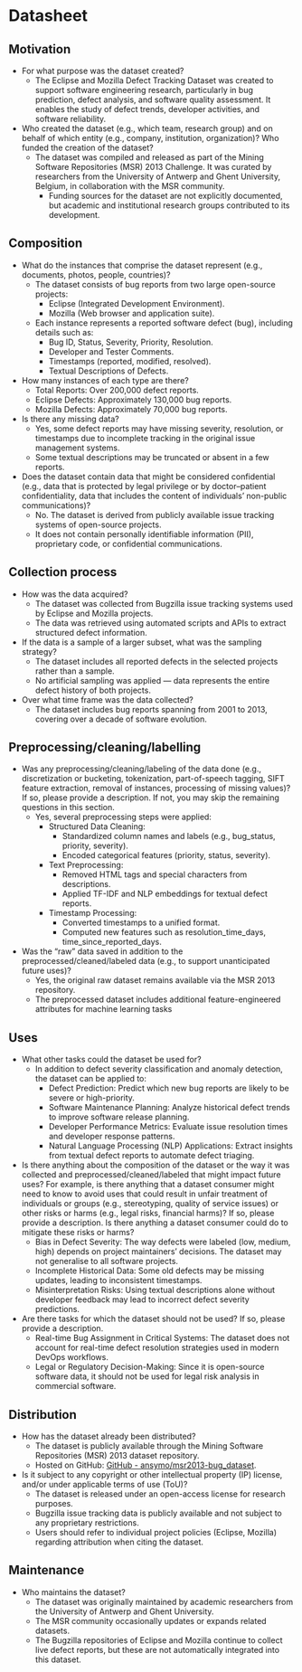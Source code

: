 # Datasheet


## Motivation

- For what purpose was the dataset created?
    - The Eclipse and Mozilla Defect Tracking Dataset was created to support software engineering research, particularly in bug prediction, defect analysis, and software quality assessment. It enables the study of defect trends, developer activities, and software reliability.
- Who created the dataset (e.g., which team, research group) and on behalf of which entity (e.g., company, institution, organization)? Who funded the creation of the dataset?
    - The dataset was compiled and released as part of the Mining Software Repositories (MSR) 2013 Challenge. It was curated by researchers from the University of Antwerp and Ghent University, Belgium, in collaboration with the MSR community.
        - Funding sources for the dataset are not explicitly documented, but academic and institutional research groups contributed to its development.
 
## Composition

- What do the instances that comprise the dataset represent (e.g., documents, photos, people, countries)?
    - The dataset consists of bug reports from two large open-source projects:
        - Eclipse (Integrated Development Environment).
        - Mozilla (Web browser and application suite).
    - Each instance represents a reported software defect (bug), including details such as:
        - Bug ID, Status, Severity, Priority, Resolution.
        - Developer and Tester Comments.
        - Timestamps (reported, modified, resolved).
        - Textual Descriptions of Defects.
- How many instances of each type are there? 
    - Total Reports: Over 200,000 defect reports.
    - Eclipse Defects: Approximately 130,000 bug reports.
    - Mozilla Defects: Approximately 70,000 bug reports.
- Is there any missing data?
    - Yes, some defect reports may have missing severity, resolution, or timestamps due to incomplete tracking in the original issue management systems.
    - Some textual descriptions may be truncated or absent in a few reports.
- Does the dataset contain data that might be considered confidential (e.g., data that is protected by legal privilege or by    doctor–patient confidentiality, data that includes the content of individuals’ non-public communications)?
    - No. The dataset is derived from publicly available issue tracking systems of open-source projects.
    - It does not contain personally identifiable information (PII), proprietary code, or confidential communications.

## Collection process

- How was the data acquired? 
    - The dataset was collected from Bugzilla issue tracking systems used by Eclipse and Mozilla projects.
    - The data was retrieved using automated scripts and APIs to extract structured defect information.
- If the data is a sample of a larger subset, what was the sampling strategy? 
    - The dataset includes all reported defects in the selected projects rather than a sample.
    - No artificial sampling was applied — data represents the entire defect history of both projects.
- Over what time frame was the data collected?
    - The dataset includes bug reports spanning from 2001 to 2013, covering over a decade of software evolution.

## Preprocessing/cleaning/labelling

- Was any preprocessing/cleaning/labeling of the data done (e.g., discretization or bucketing, tokenization, part-of-speech tagging, SIFT feature extraction, removal of instances, processing of missing values)? If so, please provide a description. If not, you may skip the remaining questions in this section. 
    - Yes, several preprocessing steps were applied:
        - Structured Data Cleaning:
            - Standardized column names and labels (e.g., bug_status, priority, severity).
            - Encoded categorical features (priority, status, severity).
        - Text Preprocessing:
            - Removed HTML tags and special characters from descriptions.
            - Applied TF-IDF and NLP embeddings for textual defect reports.
        - Timestamp Processing:
            - Converted timestamps to a unified format.
            - Computed new features such as resolution_time_days, time_since_reported_days.
- Was the “raw” data saved in addition to the preprocessed/cleaned/labeled data (e.g., to support unanticipated future uses)? 
    - Yes, the original raw dataset remains available via the MSR 2013 repository.
    - The preprocessed dataset includes additional feature-engineered attributes for machine learning tasks
 
## Uses

- What other tasks could the dataset be used for? 
    - In addition to defect severity classification and anomaly detection, the dataset can be applied to:
        - Defect Prediction: Predict which new bug reports are likely to be severe or high-priority.
        - Software Maintenance Planning: Analyze historical defect trends to improve software release planning.
        - Developer Performance Metrics: Evaluate issue resolution times and developer response patterns.
        - Natural Language Processing (NLP) Applications: Extract insights from textual defect reports to automate defect triaging.
- Is there anything about the composition of the dataset or the way it was collected and preprocessed/cleaned/labeled that might impact future uses? For example, is there anything that a dataset consumer might need to know to avoid uses that could result in unfair treatment of individuals or groups (e.g., stereotyping, quality of service issues) or other risks or harms (e.g., legal risks, financial harms)? If so, please provide a description. Is there anything a dataset consumer could do to mitigate these risks or harms? 
    - Bias in Defect Severity: The way defects were labeled (low, medium, high) depends on project maintainers’ decisions. The dataset may not generalise to all software projects.
    - Incomplete Historical Data: Some old defects may be missing updates, leading to inconsistent timestamps.
    - Misinterpretation Risks: Using textual descriptions alone without developer feedback may lead to incorrect defect severity predictions.
- Are there tasks for which the dataset should not be used? If so, please provide a description.
    - Real-time Bug Assignment in Critical Systems: The dataset does not account for real-time defect resolution strategies used in modern DevOps workflows.
    - Legal or Regulatory Decision-Making: Since it is open-source software data, it should not be used for legal risk analysis in commercial software.

## Distribution

- How has the dataset already been distributed? 
    - The dataset is publicly available through the Mining Software Repositories (MSR) 2013 dataset repository.
    - Hosted on GitHub: [GitHub - ansymo/msr2013-bug_dataset](https://github.com/ansymo/msr2013-bug_dataset).
- Is it subject to any copyright or other intellectual property (IP) license, and/or under applicable terms of use (ToU)?  
    - The dataset is released under an open-access license for research purposes.
    - Bugzilla issue tracking data is publicly available and not subject to any proprietary restrictions.
    - Users should refer to individual project policies (Eclipse, Mozilla) regarding attribution when citing the dataset.

## Maintenance

- Who maintains the dataset?
    - The dataset was originally maintained by academic researchers from the University of Antwerp and Ghent University.
    - The MSR community occasionally updates or expands related datasets.
    - The Bugzilla repositories of Eclipse and Mozilla continue to collect live defect reports, but these are not automatically integrated into this dataset.
